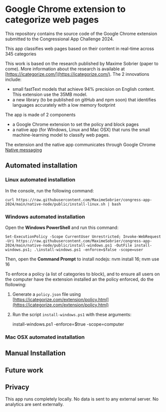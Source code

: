 # Google Chrome extension to categorize web pages

This repository contains the source code of the Google Chrome extension submitted to the Congressional App Challenge 2024. 

This app classifies web pages based on their content in real-time across 345 categories

This work is based on the research published by Maxime Sobrier (paper to come). More information about the research is available at [https://icategorize.com/](https://icategorize.com/). The 2 innovations include:

* small fastText models that achieve 94% precision on English content. This extension use the 35MB model.
* a new library (to be published on gitHub and npm soon) that identifies languages accurately with a low memory footprint

The app is made of 2 components

* a Google Chrome extension to set the policy and block pages
* a native app (for WIndows, Linux and Mac OSX) that runs the small machine-learning model to classify web pages.

The extension and the native app communicates through Google Chrome [Native messaging](https://developer.chrome.com/docs/extensions/develop/concepts/native-messaging)


## Automated installation

### Linux automated installation

In the console, run the following command:

    curl https://raw.githubusercontent.com/MaximeSobrier/congress-app-2024/main/native-node/public/install-linux.sh | bash

### Windows automated installation

Open the **Windows PowerShell** and run this command:

    Set-ExecutionPolicy -Scope CurrentUser Unrestricted; Invoke-WebRequest -Uri https://raw.githubusercontent.com/MaximeSobrier/congress-app-2024/main/native-node/public/install-windows.ps1 -OutFile install-windows.ps1; .\install-windows.ps1 -enforce=$false -scope=user

Then, open the **Command Prompt** to install nodejs:
     nvm install 16; nvm use 16

To enforce a policy (a list of categories to block), and to ensure all users on the computer have the extension installed an the policy enforced, do the flollowing:
1. Generate a `policy.json` file using [https://icategorize.com/extension/policy.html](https://icategorize.com/extension/policy.html)
2. Run the script `install-windows.ps1` with these arguments:

    install-windows.ps1 -enforce=$true -scope=computer
 
### Mac OSX automated installation


## Manual Installation


## Future work



## Privacy

This app runs completely locally. No data is sent to any external server. No analytics are sent externally.